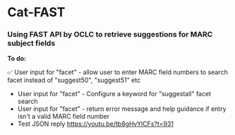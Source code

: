 # Cat-FAST
### Using FAST API by OCLC to retrieve suggestions for MARC subject fields

__To do:__

✅ User input for "facet" - allow user to enter MARC field numbers to search facet instead of "suggest50", "suggest51" etc
* User input for "facet" - Configure a keyword for "suggestall" facet search
* User input for "facet" - return error message and help guidance if entry isn't a valid MARC field number
* Test JSON reply https://youtu.be/tb8gHvYlCFs?t=931
